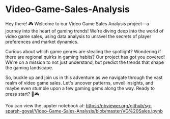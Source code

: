 # Video-Game-Sales-Analysis
Hey there! 🎮 Welcome to our Video Game Sales Analysis project—a journey into the heart of gaming trends! We're diving deep into the world of video game sales, using data analysis to unravel the secrets of player preferences and market dynamics.

Curious about which game genres are stealing the spotlight? Wondering if there are regional quirks in gaming habits? Our project has got you covered! We're on a mission to not just understand, but predict the trends that shape the gaming landscape.

So, buckle up and join us in this adventure as we navigate through the vast realm of video game sales. Let's uncover patterns, unveil insights, and maybe even stumble upon a few gaming gems along the way. Ready to press start? 🚀🎮

You can view the jupyter notebook at:
https://nbviewer.org/github/sg-sparsh-goyal/Video-Game-Sales-Analysis/blob/master/VG%20Sales.ipynb
